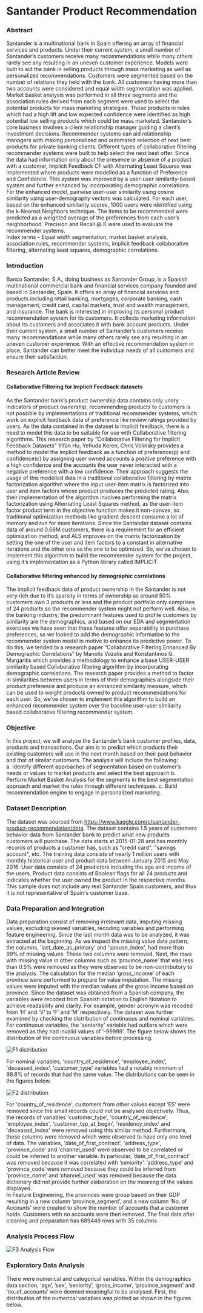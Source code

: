 # Santander Product Recommendation

### Abstract

Santander is a multinational bank in Spain offering an array of financial services and products. Under their current system, a small number of Santander’s customers receive many recommendations while many others rarely see any resulting in an uneven customer experience. Models were built to aid the bank in selling products through mass marketing as well as personalized recommendations.
Customers were segmented based on the number of relations they held with the bank. All customers having more than two accounts were considered and equal width segmentation was applied. Market basket analysis was performed in all three segments and the association rules derived from each segment were used to select the potential products for mass marketing strategies. Those products in rules which had a high lift and low expected confidence were identified as high potential low selling products which could be mass marketed. 
Santander’s core business involves a client relationship manager guiding a client’s investment decisions.  Recommender systems can aid relationship managers with making personalized and automated selection of next best products for private banking clients. Different types of collaborative filtering recommender systems were built to help select the next best offer. Since the data had information only about the presence or absence of a product with a customer, Implicit Feedback CF with Alternating Least Squares was implemented where products were modelled as a function of Preference and Confidence. This system was improved by a user-user similarity-based system and further enhanced by incorporating demographic correlations. For the enhanced model, pairwise user-user similarity using cosine similarity using user-demography vectors was calculated. For each user, based on the enhanced similarity scores, 1000 users were identified using the k-Nearest Neighbors technique. The items to be recommended were predicted as a weighted average of the preferences from each user’s neighborhood. Precision and Recall @ K were used to evaluate the recommender systems.  
Index terms – Equal width segmentation, market basket analysis, association rules, recommender systems, implicit feedback collaborative filtering, alternating least squares, demographic correlations.

### Introduction

Banco Santander, S.A., doing business as Santander Group, is a Spanish multinational commercial bank and financial services company founded and based in Santander, Spain. It offers an array of financial services and products including retail banking, mortgages, corporate banking, cash management, credit card, capital markets, trust and wealth management, and insurance. The bank is interested in improving its personal product recommendation system for its customers. It collects marketing information about its customers and associates it with bank account products. Under their current system, a small number of Santander’s customers receive many recommendations while many others rarely see any resulting in an uneven customer experience. With an effective recommendation system in place, Santander can better meet the individual needs of all customers and ensure their satisfaction.

### Research Article Review

#### Collaborative Filtering for Implicit Feedback datasets

As the Santander bank’s product ownership data contains only unary indicators of product ownership, recommending products to customers is not possible by implementations of traditional recommender systems, which work on explicit feedback data of preference like review ratings provided by users. As the data contained in the dataset is implicit feedback, there is a need to model this data to be suitable for use with Collaborative filtering algorithms. This research paper by “Collaborative Filtering for Implicit Feedback Datasets” Yifan Hu, Yehuda Koren, Chris Volinsky provides a method to model the implicit feedback as a function of preference(p) and confidence(c) by assigning user owned accounts a positive preference with a high confidence and the accounts the user never interacted with a negative preference with a low confidence. Their approach suggests the usage of this modelled data in a traditional collaborative filtering by matrix factorization algorithm where the input user-item matrix is factorized into user and item factors whose product produces the predicted rating. Also, their implementation of the algorithm involves performing the matrix factorization using Alternating Least Squares method, as the user-item factor product term in the objective function makes it non-convex, so traditional optimization methods like gradient descent consume a lot of memory and run for more iterations. Since the Santander dataset contains data of around 0.68M customers, there is a requirement for an efficient optimization method, and ALS improves on the matrix factorization by setting the one of the user and item factors to a constant in alternative iterations and the other one as the one to be optimized. So, we’ve chosen to implement this algorithm to build the recommender system for the project, using it’s implementation as a Python library called IMPLICIT.

#### Collaborative filtering enhanced by demographic correlations

The implicit feedback data of product ownership in the Santander is not very rich due to it’s sparsity in terms of ownership as around 50% customers own 3 products or less and the product portfolio only comprises of 24 products so the recommender system might not perform well. Also, in the banking industry, the predominant features used to profile customers by similarity are the demographics, and based on our EDA and segmentation exercises we have seen that these features offer separability in purchase preferences, so we looked to add the demographic information to the recommender system model in motive to enhance its predictive power. To do this, we tended to a research paper “Collaborative Filtering Enhanced By Demographic Correlations” by Manolis Vozalis and Konstantinos G. Margaritis which provides a methodology to enhance a base USER-USER similarity based Collaborative filtering algorithm by incorporating demographic correlations. The research paper provides a method to factor in similarities between users in terms of their demographics alongside their product preference and produce an enhanced similarity measure, which can be used to weight products owned to product recommendations for each user. So, we’ve chosen to implement this algorithm to build an enhanced recommender system over the baseline user-user similarity based collaborative filtering recommender system.

### Objective

In this project, we will analyze the Santander’s bank customer profiles, data, products and transactions. Our aim is to predict which products their existing customers will use in the next month based on their past behavior and that of similar customers.  The analysis will include the following:  
a.	Identify different approaches of segmentation based on customer’s needs or values to market products and select the best approach
b.	Perform Market Basket Analysis for the segments in the best segmentation approach and market the rules through different techniques.
c.	Build recommendation engine to engage in personalized marketing.

### Dataset Description

The dataset was sourced from https://www.kaggle.com/c/santander-product-recommendation/data. The dataset contains 1.5 years of customers behavior data from Santander bank to predict what new products customers will purchase. The data starts at 2015-01-28 and has monthly records of products a customer has, such as "credit card", "savings account", etc. The training data consists of nearly 1 million users with monthly historical user and product data between January 2015 and May 2016. User data consists of 24 predictors including the age and income of the users. Product data consists of Boolean flags for all 24 products and indicates whether the user owned the product in the respective months. This sample does not include any real Santander Spain customers, and thus it is not representative of Spain's customer base.

### Data Preparation and Integration

Data preparation consist of removing irrelevant data, imputing missing values, excluding skewed variables, recoding variables and performing feature engineering. Since the last month data was to be analyzed, it was extracted at the beginning.
As we inspect the missing value data pattern, the columns, 'last_date_as_primary' and 'spouse_index', had more than 99% of missing values. These two columns were removed. Next, the rows with missing value in other columns such as ‘province_name’ that was less than 0.5% were removed as they were observed to be non-contributory to the analysis. The calculation for the median ‘gross_income’ of each province were performed to prepare for value imputation. The missing values were imputed with the median values of the gross income based on province. Since the dataset was obtained from a Spanish company, the variables were recoded from Spanish notation to English Notation to achieve readability and clarity. For example, gender acronym was recoded from ‘H’ and ‘V’ to ‘F’ and ‘M’ respectively.
The dataset was further examined by checking the distribution of continuous and nominal variables. For continuous variables, the 'seniority' variable had outliers which were removed as they had invalid values of ‘-99999’. The figure below shows the distribution of the continuous variables before processing.

![F1 distribution](/Images/F1.png)

For nominal variables, 'country_of_residence', 'employee_index', 'deceased_index', 'customer_type' variables had a notably minimum of 99.8% of records that had the same value. The distributions can be seen in the figures below.

![F2 distribution](/Images/F2.png)

For 'country_of_residence', customers from other values except ‘ES’ were removed since the small records could not be analysed objectively. Thus, the records of variables 'customer_type', 'country_of_residence', 'employee_index', 'customer_typ_at_begin', 'residency_index' and 'deceased_index' were removed using this similar method. Furthermore, these columns were removed which were observed to have only one level of data. The variables, 'date_of_first_contract', 'address_type', 'province_code' and 'channel_used' were observed to be correlated or could be inferred to another variable. In particular,  ‘date_of_first_contract’ was removed because it was correlated with ‘seniority’. ‘address_type’ and ‘province_code’ were removed because they could be inferred from ‘province_name’ and ‘channel_used’ was removed because the data dictionary did not provide further elaboration on the meaning of the values displayed.  
In Feature Engineering, the provinces were group based on their GDP resulting in a new column ‘province_segment’, and a new column ‘No. of Accounts’ were created to show the number of accounts that a customer holds. Customers with no accounts were then removed. The final data after cleaning and preparation has 689449 rows with 35 columns.

### 	Analysis Process Flow

![F3 Analysis Flow](/Images/F3.png)

### 	Exploratory Data Analysis

There were numerical and categorical variables. Within the demographics data section, ‘age’, ‘sex’, ‘seniority’, ‘gross_income’, ‘province_segment’ and ‘no_of_accounts’ were deemed meaningful to be analysed. First, the distribution of the numerical variables was plotted as shown in the figures below. 
